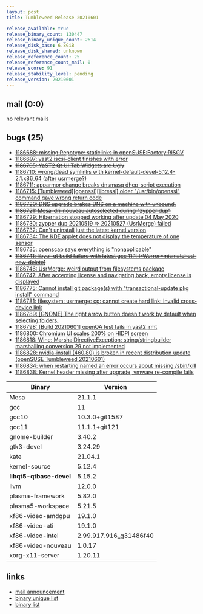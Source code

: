 ```yaml
---
layout: post
title: Tumbleweed Release 20210601

release_available: true
release_binary_count: 130447
release_binary_unique_count: 2614
release_disk_base: 6.8GiB
release_disk_shared: unknown
release_reference_count: 25
release_reference_count_mail: 0
release_score: 91
release_stability_level: pending
release_version: 20210601
---
```


## mail (0:0)

no relevant mails

## bugs (25)

<!--more-->

- ~~[1186688: missing  Repotype: staticlinks in openSUSE:Factory:RISCV](https://bugzilla.opensuse.org/show_bug.cgi?id=1186688)~~
- [1186697: yast2 iscsi-client finishes with error](https://bugzilla.opensuse.org/show_bug.cgi?id=1186697)
- ~~[1186705: YaST2 Qt UI Tab Widgets are Ugly](https://bugzilla.opensuse.org/show_bug.cgi?id=1186705)~~
- [1186710: wrong/dead symlinks with kernel-default-devel-5.12.4-2.1.x86_64 (after usrmerge?)](https://bugzilla.opensuse.org/show_bug.cgi?id=1186710)
- ~~[1186711: apparmor change breaks dnsmasq dhcp-script execution](https://bugzilla.opensuse.org/show_bug.cgi?id=1186711)~~
- [1186715: \[Tumbleweed\]\[openssl\]\[libressl\] older "/usr/bin/openssl" command gave wrong return code](https://bugzilla.opensuse.org/show_bug.cgi?id=1186715)
- ~~[1186720: DNS upgrade brakes DNS on a machine with unbound.](https://bugzilla.opensuse.org/show_bug.cgi?id=1186720)~~
- ~~[1186721: Mesa-dri-nouveau autoselected during "zypper dup"](https://bugzilla.opensuse.org/show_bug.cgi?id=1186721)~~
- [1186729: Hibernation stopped working after update 04 May 2020](https://bugzilla.opensuse.org/show_bug.cgi?id=1186729)
- [1186730: zypper dup 20210519 => 20210527 (UsrMerge) failed](https://bugzilla.opensuse.org/show_bug.cgi?id=1186730)
- [1186732: Can't uninstall just the latest kernel version](https://bugzilla.opensuse.org/show_bug.cgi?id=1186732)
- [1186734: The KDE applet does not display the temperature of one sensor](https://bugzilla.opensuse.org/show_bug.cgi?id=1186734)
- [1186735: openscap says everything is "nonapplicable"](https://bugzilla.opensuse.org/show_bug.cgi?id=1186735)
- ~~[1186741: libyui-qt build failure with latest gcc 11.1: \[-Werror=mismatched-new-delete\]](https://bugzilla.opensuse.org/show_bug.cgi?id=1186741)~~
- [1186746: UsrMerge: weird output from filesystems package](https://bugzilla.opensuse.org/show_bug.cgi?id=1186746)
- [1186747: After accepting license and navigating back, empty license is displayed](https://bugzilla.opensuse.org/show_bug.cgi?id=1186747)
- [1186775: Cannot install git package(s) with "transactional-update pkg install" command](https://bugzilla.opensuse.org/show_bug.cgi?id=1186775)
- [1186781: filesystem: usrmerge: cp: cannot create hard link: Invalid cross-device link](https://bugzilla.opensuse.org/show_bug.cgi?id=1186781)
- [1186789: \[GNOME\] The right arrow button doesn't work by default when selecting folders.](https://bugzilla.opensuse.org/show_bug.cgi?id=1186789)
- [1186798: \[Build 20210601\] openQA test fails in yast2_rmt](https://bugzilla.opensuse.org/show_bug.cgi?id=1186798)
- [1186800: Chromium UI scales 200% on HIDPI screen](https://bugzilla.opensuse.org/show_bug.cgi?id=1186800)
- [1186818: Wine: MarshalDirectiveException: string/stringbuilder marshalling conversion 29 not implemented](https://bugzilla.opensuse.org/show_bug.cgi?id=1186818)
- [1186828: nvidia-install (460.80) is broken in recent distribution update (openSUSE Tumbleweed 20210601)](https://bugzilla.opensuse.org/show_bug.cgi?id=1186828)
- [1186834: when restarting named an error occurs about missing /sbin/kill](https://bugzilla.opensuse.org/show_bug.cgi?id=1186834)
- [1186838: Kernel header missing after upgrade, vmware re-compile fails](https://bugzilla.opensuse.org/show_bug.cgi?id=1186838)

Binary | Version
--- | ---
Mesa | 21.1.1
gcc | 11
gcc10 | 10.3.0+git1587
gcc11 | 11.1.1+git121
gnome-builder | 3.40.2
gtk3-devel | 3.24.29
kate | 21.04.1
kernel-source | 5.12.4
**libqt5-qtbase-devel** | 5.15.2
llvm | 12.0.0
plasma-framework | 5.82.0
plasma5-workspace | 5.21.5
xf86-video-amdgpu | 19.1.0
xf86-video-ati | 19.1.0
xf86-video-intel | 2.99.917.916_g31486f40
xf86-video-nouveau | 1.0.17
xorg-x11-server | 1.20.11

## links

- [mail announcement](https://github.com/boombatower/tumbleweed-review/issues/10)
- [binary unique list](http://download.opensuse.org/history/20210601/rpm.unique.list)
- [binary list](http://download.opensuse.org/history/20210601/rpm.list)
